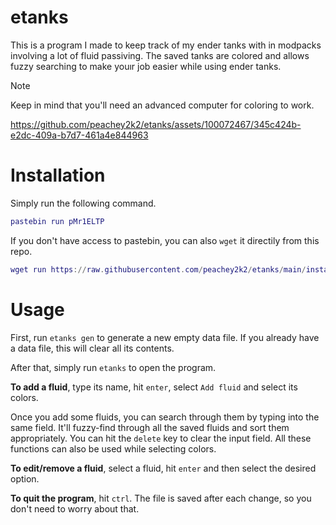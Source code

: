 # etanks
This is a program I made to keep track of my ender tanks with in modpacks involving a lot of fluid passiving. The saved tanks are colored and allows fuzzy searching to make youır job easier while using ender tanks.

> [!NOTE]
> Keep in mind that you'll need an advanced computer for coloring to work.

https://github.com/peachey2k2/etanks/assets/100072467/345c424b-e2dc-409a-b7d7-461a4e844963

# Installation
Simply run the following command.
```lua
pastebin run pMr1ELTP
```

If you don't have access to pastebin, you can also `wget` it directily from this repo.
```lua
wget run https://raw.githubusercontent.com/peachey2k2/etanks/main/install.lua
```

# Usage
First, run `etanks gen` to generate a new empty data file. If you already have a data file, this will clear all its contents.

After that, simply run `etanks` to open the program.

**To add a fluid**, type its name, hit `enter`, select `Add fluid` and select its colors.

Once you add some fluids, you can search through them by typing into the same field. It'll fuzzy-find through all the saved fluids and sort them appropriately. You can hit the `delete` key to clear the input field. All these functions can also be used while selecting colors.

**To edit/remove a fluid**, select a fluid, hit `enter` and then select the desired option.

**To quit the program**, hit `ctrl`. The file is saved after each change, so you don't need to worry about that.


